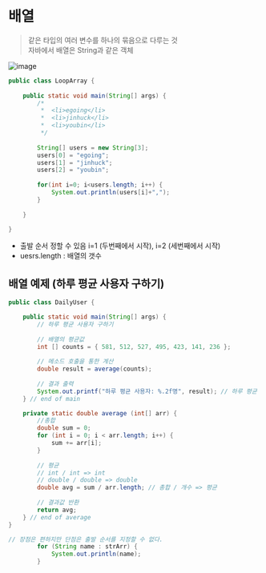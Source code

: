 # 배열
> 같은 타입의 여러 변수를 하나의 묶음으로 다루는 것   
> 자바에서 배열은 String과 같은 객체

![image](https://user-images.githubusercontent.com/84886987/135013136-10336869-287e-4218-ad4e-f6df39c7f232.png)


```java
public class LoopArray {
 
    public static void main(String[] args) {
        /*
         *  <li>egoing</li>
         *  <li>jinhuck</li>
         *  <li>youbin</li>
         */
         
        String[] users = new String[3];
        users[0] = "egoing";
        users[1] = "jinhuck";
        users[2] = "youbin";
         
        for(int i=0; i<users.length; i++) {
            System.out.println(users[i]+",");
        }
         
    }
 
}
```

- 출발 순서 정할 수 있음 i=1 (두번째에서 시작), i=2 (세번째에서 시작)
- uesrs.length : 배열의 갯수

## 배열 예제 (하루 평균 사용자 구하기)

```java
public class DailyUser {

	public static void main(String[] args) {
		// 하루 평균 사용자 구하기
		
		// 배열의 평균값
		int [] counts = { 581, 512, 527, 495, 423, 141, 236 };		
		
		// 메소드 호출을 통한 계산
		double result = average(counts);
		
		// 결과 출력
		System.out.printf("하루 평균 사용자: %.2f명", result); // 하루 평균 사용자: 416.43명
	} // end of main

	private static double average (int[] arr) {
		//총합
		double sum = 0;
		for (int i = 0; i < arr.length; i++) {
			sum += arr[i];
		}
		
		// 평균
		// int / int => int
		// double / double => double
		double avg = sum / arr.length; // 총합 / 개수 => 평균
		
		// 결과값 반환
		return avg;
	} // end of average
}
```

```java
// 장점은 편하지만 단점은 출발 순서를 지정할 수 없다.
		for (String name : strArr) {
			System.out.println(name);
		}
```
